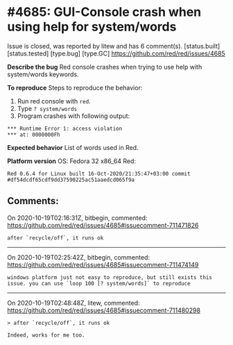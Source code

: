 
#4685: GUI-Console crash when using help for system/words
================================================================================
Issue is closed, was reported by litew and has 6 comment(s).
[status.built] [status.tested] [type.bug] [type.GC]
<https://github.com/red/red/issues/4685>

**Describe the bug**
Red console crashes when trying to use help with system/words keywords.

**To reproduce**
Steps to reproduce the behavior:
1. Run red console with `red`.
2. Type `? system/words`
3. Program crashes with following output:

```
*** Runtime Error 1: access violation
*** at: 0000000Fh
```

**Expected behavior**
List of words used in Red.

**Platform version**
OS: Fedora 32 x86_64
Red:
```
Red 0.6.4 for Linux built 16-Oct-2020/21:35:47+03:00 commit #df54dcdf65cdf9dd37590225ac51aaedcd065f9a
```


Comments:
--------------------------------------------------------------------------------

On 2020-10-19T02:16:31Z, bitbegin, commented:
<https://github.com/red/red/issues/4685#issuecomment-711471826>

    after `recycle/off`, it runs ok

--------------------------------------------------------------------------------

On 2020-10-19T02:25:42Z, bitbegin, commented:
<https://github.com/red/red/issues/4685#issuecomment-711474149>

    windows platform just not easy to reproduce, but still exists this issue. you can use `loop 100 [? system/words]` to reproduce

--------------------------------------------------------------------------------

On 2020-10-19T02:48:48Z, litew, commented:
<https://github.com/red/red/issues/4685#issuecomment-711480298>

    > after `recycle/off`, it runs ok
    
    Indeed, works for me too.

